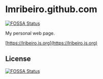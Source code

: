 # lmribeiro.github.com
[![FOSSA Status](https://app.fossa.io/api/projects/git%2Bgithub.com%2Flmribeiro%2Flmribeiro.github.com.svg?type=shield)](https://app.fossa.io/projects/git%2Bgithub.com%2Flmribeiro%2Flmribeiro.github.com?ref=badge_shield)

My personal web page.

[https://lribeiro.js.org](https://lribeiro.js.org)


## License
[![FOSSA Status](https://app.fossa.io/api/projects/git%2Bgithub.com%2Flmribeiro%2Flmribeiro.github.com.svg?type=large)](https://app.fossa.io/projects/git%2Bgithub.com%2Flmribeiro%2Flmribeiro.github.com?ref=badge_large)